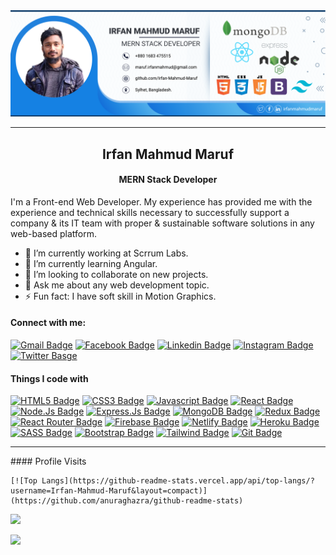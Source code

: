 <img src="https://raw.githubusercontent.com/Irfan-Mahmud-Maruf/Irfan-Mahmud-Maruf/75d38ec4d2399f6658de8f5344cc26e4138af46e/cover.png">
<hr/>
<h2 style="text-align: center; font-weight: 700">Irfan Mahmud Maruf</h2>
<h4 style="text-align: center">MERN Stack Developer</h4>
<p>
    I'm a Front-end Web Developer. My experience has provided me with the experience and technical skills necessary to successfully support a company & its IT team with proper & sustainable software solutions in any web-based platform.

<p/>

- 🔭 I’m currently working at Scrrum Labs.
- 🌱 I’m currently learning Angular.
- 👯 I’m looking to collaborate on new projects.
- 💬 Ask me about any web development topic.
- ⚡ Fun fact: I have soft skill in Motion Graphics.

#### Connect with me:

[![Gmail Badge](https://img.shields.io/badge/Gmail-D14836?style=for-the-badge&logo=gmail&logoColor=white)](maruf.irfanmahmud@gmail.com) [![Facebook Badge](https://img.shields.io/badge/Facebook-1877F2?style=for-the-badge&logo=facebook&logoColor=white)](https://facebook.com/irfanmahmudmaruf) [![Linkedin Badge](https://img.shields.io/badge/LinkedIn-0077B5?style=for-the-badge&logo=linkedin&logoColor=white)](https://www.linkedin.com/in/irfanmahmudmaruf/) [![Instagram Badge](https://img.shields.io/badge/Instagram-E4405F?style=for-the-badge&logo=instagram&logoColor=white)](https://www.instagram.com/irfan_mahmud_maruf) [![Twitter Basge](https://img.shields.io/badge/Twitter-1DA1F2?style=for-the-badge&logo=twitter&logoColor=white)](https://twitter.com/Irfanmamudmaruf) 

#### Things I code with

[![HTML5 Badge](https://img.shields.io/badge/HTML5-E34F26?style=for-the-badge&logo=html5&logoColor=white)](#)  [![CSS3 Badge](https://img.shields.io/badge/CSS3-1572B6?style=for-the-badge&logo=css3&logoColor=white)](#) [![Javascript Badge](https://img.shields.io/badge/-Javascript-F0DB4F?style=for-the-badge&labelColor=black&logo=javascript&logoColor=F0DB4F)](#)  [![React Badge](https://img.shields.io/badge/-React-61DBFB?style=for-the-badge&labelColor=black&logo=react&logoColor=61DBFB)](#) [![Node.Js Badge](https://img.shields.io/badge/Node.js-43853D?style=for-the-badge&logo=node.js&logoColor=white)](#) [![Express.Js Badge](https://img.shields.io/badge/Node.js-43853D?style=for-the-badge&logo=node.js&logoColor=white)](#) [![MongoDB Badge](https://img.shields.io/badge/MongoDB-4EA94B?style=for-the-badge&logo=mongodb&logoColor=white)](#) [![Redux Badge](https://img.shields.io/badge/Redux-593D88?style=for-the-badge&logo=redux&logoColor=white)](#)  [![React Router Badge](https://img.shields.io/badge/React_Router-CA4245?style=for-the-badge&logo=react-router&logoColor=white)](#)  [![Firebase Badge](https://img.shields.io/badge/firebase-%23039BE5.svg?style=for-the-badge&logo=firebase)](#)  [![Netlify Badge](https://img.shields.io/badge/Netlify-00C7B7?style=for-the-badge&logo=netlify&logoColor=white)](#) [![Heroku Badge](https://img.shields.io/badge/Heroku-430098?style=for-the-badge&logo=heroku&logoColor=white)](#)  [![SASS Badge](https://img.shields.io/badge/Sass-CC6699?style=for-the-badge&logo=sass&logoColor=white)](#)  [![Bootstrap Badge](https://img.shields.io/badge/Bootstrap-563D7C?style=for-the-badge&logo=bootstrap&logoColor=white)](#)  [![Tailwind Badge](https://img.shields.io/badge/Tailwind_CSS-38B2AC?style=for-the-badge&logo=tailwind-css&logoColor=white)](#)  [![Git Badge](https://img.shields.io/badge/Git-F05032?style=for-the-badge&logo=git&logoColor=white)](#)

<hr/>
#### Profile Visits
<p><p>
    
    [![Top Langs](https://github-readme-stats.vercel.app/api/top-langs/?username=Irfan-Mahmud-Maruf&layout=compact)](https://github.com/anuraghazra/github-readme-stats)
<p>
    <img src="https://github-readme-streak-stats.herokuapp.com?user=Irfan-Mahmud-Maruf&hide_border=true&date_format=M%20j%5B%2C%20Y%5D" />

</p>

<p>
    <img src="https://github-readme-stats.vercel.app/api?username=Irfan-Mahmud-Maruf&show_icons=true&theme=gotham%22%20alt=%22abhisheknaiidu" />

</p>
